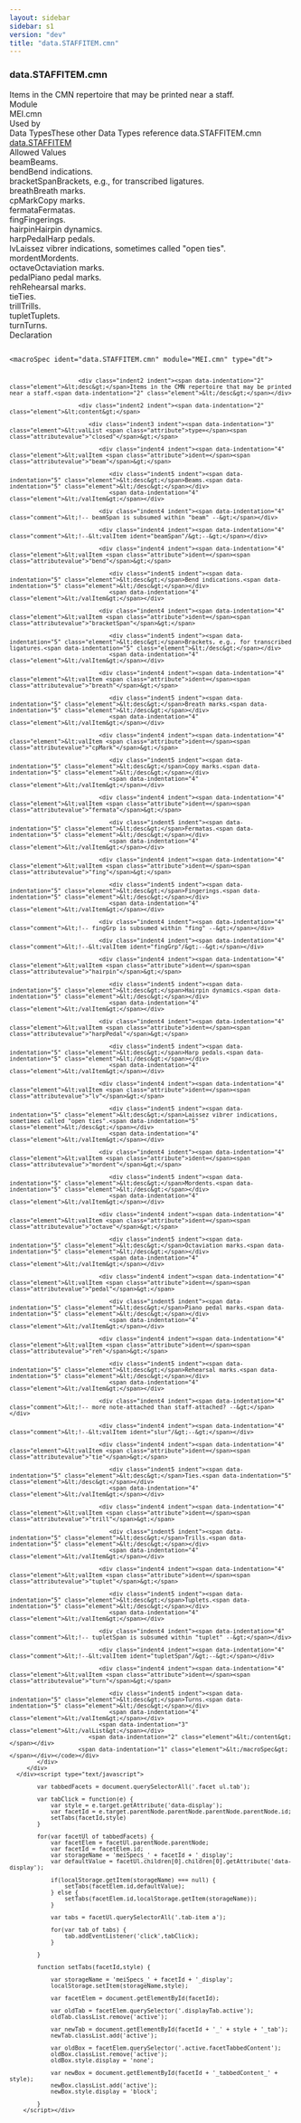 ```yaml
---
layout: sidebar
sidebar: s1
version: "dev"
title: "data.STAFFITEM.cmn"
---
```

<div class="specPage">
   <div class="datatypeSpec">
      <h3 id="data.STAFFITEM.cmn">data.STAFFITEM.cmn</h3>
      <div class="specs">
         <div class="desc">Items in the CMN repertoire that may be printed near a staff.</div>
         <div class="facet module">
            <div class="label">Module</div>
            <div class="statement text">MEI.cmn</div>
         </div>
         <div class="facet usedBy" id="usedBy">
            <div class="label">Used by</div>
            <div class="statement list">
               <div class="classBox dtBox" title="Data Types">
                  <div class="classHeading"><label class="classLabel">Data Types</label><span class="classDesc">These other Data Types reference data.STAFFITEM.cmn</span></div>
                  <div class="classContent"><span class="ident datatype" data-ident="data.STAFFITEM" data-module="MEI" title="Items that may be printed above, below, or between staves."><a class="classLink" href="{{ site.baseurl }}/{{ page.version }}/data-types/data.staffitem.html">data.STAFFITEM</a></span></div>
               </div>
            </div>
         </div>
         <div class="facet allowedValues" id="allowedValues">
            <div class="label">Allowed Values</div>
            <div class="statement list">
               <div class="dataValueBox" id="beam"><span class="dataValue ident">beam</span><span class="dataValue desc">Beams.</span></div>
               <div class="dataValueBox" id="bend"><span class="dataValue ident">bend</span><span class="dataValue desc">Bend indications.</span></div>
               <div class="dataValueBox" id="bracketSpan"><span class="dataValue ident">bracketSpan</span><span class="dataValue desc">Brackets, e.g., for transcribed ligatures.</span></div>
               <div class="dataValueBox" id="breath"><span class="dataValue ident">breath</span><span class="dataValue desc">Breath marks.</span></div>
               <div class="dataValueBox" id="cpMark"><span class="dataValue ident">cpMark</span><span class="dataValue desc">Copy marks.</span></div>
               <div class="dataValueBox" id="fermata"><span class="dataValue ident">fermata</span><span class="dataValue desc">Fermatas.</span></div>
               <div class="dataValueBox" id="fing"><span class="dataValue ident">fing</span><span class="dataValue desc">Fingerings.</span></div>
               <div class="dataValueBox" id="hairpin"><span class="dataValue ident">hairpin</span><span class="dataValue desc">Hairpin dynamics.</span></div>
               <div class="dataValueBox" id="harpPedal"><span class="dataValue ident">harpPedal</span><span class="dataValue desc">Harp pedals.</span></div>
               <div class="dataValueBox" id="lv"><span class="dataValue ident">lv</span><span class="dataValue desc">Laissez vibrer indications, sometimes called "open ties".</span></div>
               <div class="dataValueBox" id="mordent"><span class="dataValue ident">mordent</span><span class="dataValue desc">Mordents.</span></div>
               <div class="dataValueBox" id="octave"><span class="dataValue ident">octave</span><span class="dataValue desc">Octaviation marks.</span></div>
               <div class="dataValueBox" id="pedal"><span class="dataValue ident">pedal</span><span class="dataValue desc">Piano pedal marks.</span></div>
               <div class="dataValueBox" id="reh"><span class="dataValue ident">reh</span><span class="dataValue desc">Rehearsal marks.</span></div>
               <div class="dataValueBox" id="tie"><span class="dataValue ident">tie</span><span class="dataValue desc">Ties.</span></div>
               <div class="dataValueBox" id="trill"><span class="dataValue ident">trill</span><span class="dataValue desc">Trills.</span></div>
               <div class="dataValueBox" id="tuplet"><span class="dataValue ident">tuplet</span><span class="dataValue desc">Tuplets.</span></div>
               <div class="dataValueBox" id="turn"><span class="dataValue ident">turn</span><span class="dataValue desc">Turns.</span></div>
            </div>
         </div>
         <div class="facet declaration">
            <div class="label">Declaration</div>
            <div class="statement declaration">
               <div class="code" xml:space="preserve" data-lang="ODD"><code>
                     <div class="indent1 indent"><span data-indentation="1" class="element">&lt;macroSpec <span class="attribute">ident=</span><span class="attributevalue">"data.STAFFITEM.cmn"</span> <span class="attribute">module=</span><span class="attributevalue">"MEI.cmn"</span> <span class="attribute">type=</span><span class="attributevalue">"dt"</span>&gt;</span>
                        
                        <div class="indent2 indent"><span data-indentation="2" class="element">&lt;desc&gt;</span>Items in the CMN repertoire that may be printed near a staff.<span data-indentation="2" class="element">&lt;/desc&gt;</span></div>
                        
                        <div class="indent2 indent"><span data-indentation="2" class="element">&lt;content&gt;</span>
                           
                           <div class="indent3 indent"><span data-indentation="3" class="element">&lt;valList <span class="attribute">type=</span><span class="attributevalue">"closed"</span>&gt;</span>
                              
                              <div class="indent4 indent"><span data-indentation="4" class="element">&lt;valItem <span class="attribute">ident=</span><span class="attributevalue">"beam"</span>&gt;</span>
                                 
                                 <div class="indent5 indent"><span data-indentation="5" class="element">&lt;desc&gt;</span>Beams.<span data-indentation="5" class="element">&lt;/desc&gt;</span></div>
                                 <span data-indentation="4" class="element">&lt;/valItem&gt;</span></div>
                              
                              <div class="indent4 indent"><span data-indentation="4" class="comment">&lt;!-- beamSpan is subsumed within "beam" --&gt;</span></div>
                              
                              <div class="indent4 indent"><span data-indentation="4" class="comment">&lt;!--&lt;valItem ident="beamSpan"/&gt;--&gt;</span></div>
                              
                              <div class="indent4 indent"><span data-indentation="4" class="element">&lt;valItem <span class="attribute">ident=</span><span class="attributevalue">"bend"</span>&gt;</span>
                                 
                                 <div class="indent5 indent"><span data-indentation="5" class="element">&lt;desc&gt;</span>Bend indications.<span data-indentation="5" class="element">&lt;/desc&gt;</span></div>
                                 <span data-indentation="4" class="element">&lt;/valItem&gt;</span></div>
                              
                              <div class="indent4 indent"><span data-indentation="4" class="element">&lt;valItem <span class="attribute">ident=</span><span class="attributevalue">"bracketSpan"</span>&gt;</span>
                                 
                                 <div class="indent5 indent"><span data-indentation="5" class="element">&lt;desc&gt;</span>Brackets, e.g., for transcribed ligatures.<span data-indentation="5" class="element">&lt;/desc&gt;</span></div>
                                 <span data-indentation="4" class="element">&lt;/valItem&gt;</span></div>
                              
                              <div class="indent4 indent"><span data-indentation="4" class="element">&lt;valItem <span class="attribute">ident=</span><span class="attributevalue">"breath"</span>&gt;</span>
                                 
                                 <div class="indent5 indent"><span data-indentation="5" class="element">&lt;desc&gt;</span>Breath marks.<span data-indentation="5" class="element">&lt;/desc&gt;</span></div>
                                 <span data-indentation="4" class="element">&lt;/valItem&gt;</span></div>
                              
                              <div class="indent4 indent"><span data-indentation="4" class="element">&lt;valItem <span class="attribute">ident=</span><span class="attributevalue">"cpMark"</span>&gt;</span>
                                 
                                 <div class="indent5 indent"><span data-indentation="5" class="element">&lt;desc&gt;</span>Copy marks.<span data-indentation="5" class="element">&lt;/desc&gt;</span></div>
                                 <span data-indentation="4" class="element">&lt;/valItem&gt;</span></div>
                              
                              <div class="indent4 indent"><span data-indentation="4" class="element">&lt;valItem <span class="attribute">ident=</span><span class="attributevalue">"fermata"</span>&gt;</span>
                                 
                                 <div class="indent5 indent"><span data-indentation="5" class="element">&lt;desc&gt;</span>Fermatas.<span data-indentation="5" class="element">&lt;/desc&gt;</span></div>
                                 <span data-indentation="4" class="element">&lt;/valItem&gt;</span></div>
                              
                              <div class="indent4 indent"><span data-indentation="4" class="element">&lt;valItem <span class="attribute">ident=</span><span class="attributevalue">"fing"</span>&gt;</span>
                                 
                                 <div class="indent5 indent"><span data-indentation="5" class="element">&lt;desc&gt;</span>Fingerings.<span data-indentation="5" class="element">&lt;/desc&gt;</span></div>
                                 <span data-indentation="4" class="element">&lt;/valItem&gt;</span></div>
                              
                              <div class="indent4 indent"><span data-indentation="4" class="comment">&lt;!-- fingGrp is subsumed within "fing" --&gt;</span></div>
                              
                              <div class="indent4 indent"><span data-indentation="4" class="comment">&lt;!--&lt;valItem ident="fingGrp"/&gt;--&gt;</span></div>
                              
                              <div class="indent4 indent"><span data-indentation="4" class="element">&lt;valItem <span class="attribute">ident=</span><span class="attributevalue">"hairpin"</span>&gt;</span>
                                 
                                 <div class="indent5 indent"><span data-indentation="5" class="element">&lt;desc&gt;</span>Hairpin dynamics.<span data-indentation="5" class="element">&lt;/desc&gt;</span></div>
                                 <span data-indentation="4" class="element">&lt;/valItem&gt;</span></div>
                              
                              <div class="indent4 indent"><span data-indentation="4" class="element">&lt;valItem <span class="attribute">ident=</span><span class="attributevalue">"harpPedal"</span>&gt;</span>
                                 
                                 <div class="indent5 indent"><span data-indentation="5" class="element">&lt;desc&gt;</span>Harp pedals.<span data-indentation="5" class="element">&lt;/desc&gt;</span></div>
                                 <span data-indentation="4" class="element">&lt;/valItem&gt;</span></div>
                              
                              <div class="indent4 indent"><span data-indentation="4" class="element">&lt;valItem <span class="attribute">ident=</span><span class="attributevalue">"lv"</span>&gt;</span>
                                 
                                 <div class="indent5 indent"><span data-indentation="5" class="element">&lt;desc&gt;</span>Laissez vibrer indications, sometimes called "open ties".<span data-indentation="5" class="element">&lt;/desc&gt;</span></div>
                                 <span data-indentation="4" class="element">&lt;/valItem&gt;</span></div>
                              
                              <div class="indent4 indent"><span data-indentation="4" class="element">&lt;valItem <span class="attribute">ident=</span><span class="attributevalue">"mordent"</span>&gt;</span>
                                 
                                 <div class="indent5 indent"><span data-indentation="5" class="element">&lt;desc&gt;</span>Mordents.<span data-indentation="5" class="element">&lt;/desc&gt;</span></div>
                                 <span data-indentation="4" class="element">&lt;/valItem&gt;</span></div>
                              
                              <div class="indent4 indent"><span data-indentation="4" class="element">&lt;valItem <span class="attribute">ident=</span><span class="attributevalue">"octave"</span>&gt;</span>
                                 
                                 <div class="indent5 indent"><span data-indentation="5" class="element">&lt;desc&gt;</span>Octaviation marks.<span data-indentation="5" class="element">&lt;/desc&gt;</span></div>
                                 <span data-indentation="4" class="element">&lt;/valItem&gt;</span></div>
                              
                              <div class="indent4 indent"><span data-indentation="4" class="element">&lt;valItem <span class="attribute">ident=</span><span class="attributevalue">"pedal"</span>&gt;</span>
                                 
                                 <div class="indent5 indent"><span data-indentation="5" class="element">&lt;desc&gt;</span>Piano pedal marks.<span data-indentation="5" class="element">&lt;/desc&gt;</span></div>
                                 <span data-indentation="4" class="element">&lt;/valItem&gt;</span></div>
                              
                              <div class="indent4 indent"><span data-indentation="4" class="element">&lt;valItem <span class="attribute">ident=</span><span class="attributevalue">"reh"</span>&gt;</span>
                                 
                                 <div class="indent5 indent"><span data-indentation="5" class="element">&lt;desc&gt;</span>Rehearsal marks.<span data-indentation="5" class="element">&lt;/desc&gt;</span></div>
                                 <span data-indentation="4" class="element">&lt;/valItem&gt;</span></div>
                              
                              <div class="indent4 indent"><span data-indentation="4" class="comment">&lt;!-- more note-attached than staff-attached? --&gt;</span></div>
                              
                              <div class="indent4 indent"><span data-indentation="4" class="comment">&lt;!--&lt;valItem ident="slur"/&gt;--&gt;</span></div>
                              
                              <div class="indent4 indent"><span data-indentation="4" class="element">&lt;valItem <span class="attribute">ident=</span><span class="attributevalue">"tie"</span>&gt;</span>
                                 
                                 <div class="indent5 indent"><span data-indentation="5" class="element">&lt;desc&gt;</span>Ties.<span data-indentation="5" class="element">&lt;/desc&gt;</span></div>
                                 <span data-indentation="4" class="element">&lt;/valItem&gt;</span></div>
                              
                              <div class="indent4 indent"><span data-indentation="4" class="element">&lt;valItem <span class="attribute">ident=</span><span class="attributevalue">"trill"</span>&gt;</span>
                                 
                                 <div class="indent5 indent"><span data-indentation="5" class="element">&lt;desc&gt;</span>Trills.<span data-indentation="5" class="element">&lt;/desc&gt;</span></div>
                                 <span data-indentation="4" class="element">&lt;/valItem&gt;</span></div>
                              
                              <div class="indent4 indent"><span data-indentation="4" class="element">&lt;valItem <span class="attribute">ident=</span><span class="attributevalue">"tuplet"</span>&gt;</span>
                                 
                                 <div class="indent5 indent"><span data-indentation="5" class="element">&lt;desc&gt;</span>Tuplets.<span data-indentation="5" class="element">&lt;/desc&gt;</span></div>
                                 <span data-indentation="4" class="element">&lt;/valItem&gt;</span></div>
                              
                              <div class="indent4 indent"><span data-indentation="4" class="comment">&lt;!-- tupletSpan is subsumed within "tuplet" --&gt;</span></div>
                              
                              <div class="indent4 indent"><span data-indentation="4" class="comment">&lt;!--&lt;valItem ident="tupletSpan"/&gt;--&gt;</span></div>
                              
                              <div class="indent4 indent"><span data-indentation="4" class="element">&lt;valItem <span class="attribute">ident=</span><span class="attributevalue">"turn"</span>&gt;</span>
                                 
                                 <div class="indent5 indent"><span data-indentation="5" class="element">&lt;desc&gt;</span>Turns.<span data-indentation="5" class="element">&lt;/desc&gt;</span></div>
                                 <span data-indentation="4" class="element">&lt;/valItem&gt;</span></div>
                              <span data-indentation="3" class="element">&lt;/valList&gt;</span></div>
                           <span data-indentation="2" class="element">&lt;/content&gt;</span></div>
                        <span data-indentation="1" class="element">&lt;/macroSpec&gt;</span></div></code></div>
            </div>
         </div>
      </div><script type="text/javascript">
            
            var tabbedFacets = document.querySelectorAll('.facet ul.tab');
            
            var tabClick = function(e) {
                var style = e.target.getAttribute('data-display');
                var facetId = e.target.parentNode.parentNode.parentNode.parentNode.id;
                setTabs(facetId,style)
            }
            
            for(var facetUl of tabbedFacets) {
                var facetElem = facetUl.parentNode.parentNode;
                var facetId = facetElem.id;
                var storageName = 'meiSpecs_' + facetId + '_display';
                var defaultValue = facetUl.children[0].children[0].getAttribute('data-display');
                
                if(localStorage.getItem(storageName) === null) {
                    setTabs(facetElem.id,defaultValue);
                } else {
                    setTabs(facetElem.id,localStorage.getItem(storageName));
                }
                
                var tabs = facetUl.querySelectorAll('.tab-item a');
                
                for(var tab of tabs) {
                    tab.addEventListener('click',tabClick);
                }
                
            }
            
            function setTabs(facetId,style) {
                
                var storageName = 'meiSpecs_' + facetId + '_display';
                localStorage.setItem(storageName,style);
                
                var facetElem = document.getElementById(facetId);
                
                var oldTab = facetElem.querySelector('.displayTab.active');
                oldTab.classList.remove('active');
                
                var newTab = document.getElementById(facetId + '_' + style + '_tab');
                newTab.classList.add('active');
                
                var oldBox = facetElem.querySelector('.active.facetTabbedContent');
                oldBox.classList.remove('active');
                oldBox.style.display = 'none';
                
                var newBox = document.getElementById(facetId + '_tabbedContent_' + style);
                newBox.classList.add('active');
                newBox.style.display = 'block';
                
            }
        </script></div>
</div>